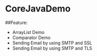 # CoreJavaDemo

##Feature:
- ArrayList Demo
- Comparator Demo
- Sending Email by using SMTP and SSL
- Sending Email by using SMTP and TLS